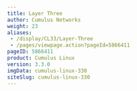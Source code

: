 ```yaml
---
title: Layer Three
author: Cumulus Networks
weight: 23
aliases:
 - /display/CL33/Layer-Three
 - /pages/viewpage.action?pageId=5866411
pageID: 5866411
product: Cumulus Linux
version: 3.3.0
imgData: cumulus-linux-330
siteSlug: cumulus-linux-330
---
```

<article id="html-search-results" class="ht-content" style="display: none;">

</article>

<footer id="ht-footer">

</footer>
